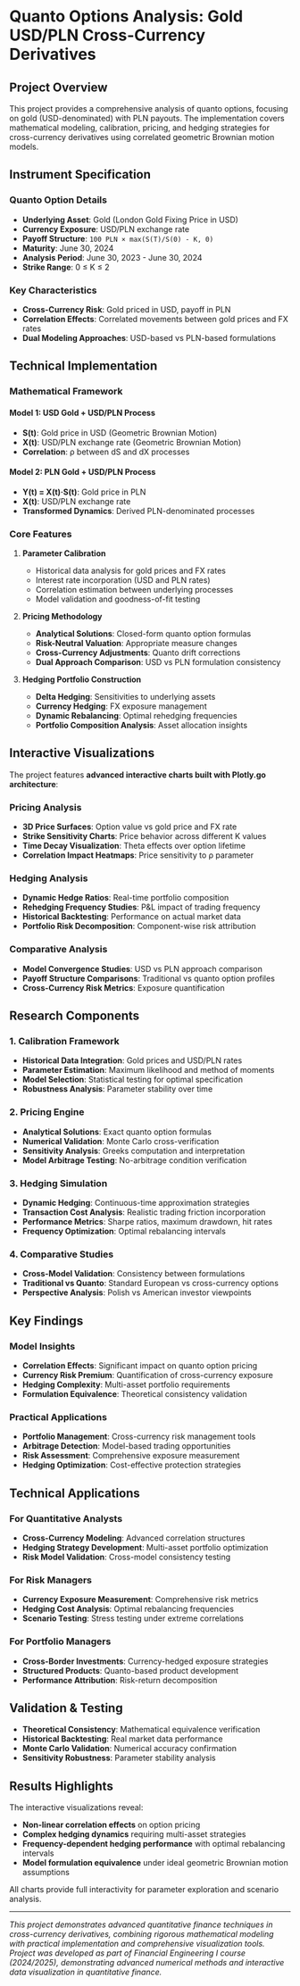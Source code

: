 # Quanto Options Analysis: Gold USD/PLN Cross-Currency Derivatives

## Project Overview

This project provides a comprehensive analysis of quanto options, focusing on gold (USD-denominated) with PLN payouts. The implementation covers mathematical modeling, calibration, pricing, and hedging strategies for cross-currency derivatives using correlated geometric Brownian motion models.

## Instrument Specification

### Quanto Option Details
- **Underlying Asset**: Gold (London Gold Fixing Price in USD)
- **Currency Exposure**: USD/PLN exchange rate
- **Payoff Structure**: `100 PLN × max(S(T)/S(0) - K, 0)`
- **Maturity**: June 30, 2024
- **Analysis Period**: June 30, 2023 - June 30, 2024
- **Strike Range**: 0 ≤ K ≤ 2

### Key Characteristics
- **Cross-Currency Risk**: Gold priced in USD, payoff in PLN
- **Correlation Effects**: Correlated movements between gold prices and FX rates
- **Dual Modeling Approaches**: USD-based vs PLN-based formulations

## Technical Implementation

### Mathematical Framework

#### Model 1: USD Gold + USD/PLN Process
- **S(t)**: Gold price in USD (Geometric Brownian Motion)
- **X(t)**: USD/PLN exchange rate (Geometric Brownian Motion)
- **Correlation**: ρ between dS and dX processes

#### Model 2: PLN Gold + USD/PLN Process  
- **Y(t) = X(t)·S(t)**: Gold price in PLN
- **X(t)**: USD/PLN exchange rate
- **Transformed Dynamics**: Derived PLN-denominated processes

### Core Features

1. **Parameter Calibration**
   - Historical data analysis for gold prices and FX rates
   - Interest rate incorporation (USD and PLN rates)
   - Correlation estimation between underlying processes
   - Model validation and goodness-of-fit testing

2. **Pricing Methodology**
   - **Analytical Solutions**: Closed-form quanto option formulas
   - **Risk-Neutral Valuation**: Appropriate measure changes
   - **Cross-Currency Adjustments**: Quanto drift corrections
   - **Dual Approach Comparison**: USD vs PLN formulation consistency

3. **Hedging Portfolio Construction**
   - **Delta Hedging**: Sensitivities to underlying assets
   - **Currency Hedging**: FX exposure management  
   - **Dynamic Rebalancing**: Optimal rehedging frequencies
   - **Portfolio Composition Analysis**: Asset allocation insights

## Interactive Visualizations

The project features **advanced interactive charts built with Plotly.go architecture**:

### Pricing Analysis
- **3D Price Surfaces**: Option value vs gold price and FX rate
- **Strike Sensitivity Charts**: Price behavior across different K values
- **Time Decay Visualization**: Theta effects over option lifetime
- **Correlation Impact Heatmaps**: Price sensitivity to ρ parameter

### Hedging Analysis  
- **Dynamic Hedge Ratios**: Real-time portfolio composition
- **Rehedging Frequency Studies**: P&L impact of trading frequency
- **Historical Backtesting**: Performance on actual market data
- **Portfolio Risk Decomposition**: Component-wise risk attribution

### Comparative Analysis
- **Model Convergence Studies**: USD vs PLN approach comparison
- **Payoff Structure Comparisons**: Traditional vs quanto option profiles
- **Cross-Currency Risk Metrics**: Exposure quantification

## Research Components

### 1. Calibration Framework
- **Historical Data Integration**: Gold prices and USD/PLN rates
- **Parameter Estimation**: Maximum likelihood and method of moments
- **Model Selection**: Statistical testing for optimal specification
- **Robustness Analysis**: Parameter stability over time

### 2. Pricing Engine
- **Analytical Solutions**: Exact quanto option formulas
- **Numerical Validation**: Monte Carlo cross-verification
- **Sensitivity Analysis**: Greeks computation and interpretation
- **Model Arbitrage Testing**: No-arbitrage condition verification

### 3. Hedging Simulation
- **Dynamic Hedging**: Continuous-time approximation strategies
- **Transaction Cost Analysis**: Realistic trading friction incorporation
- **Performance Metrics**: Sharpe ratios, maximum drawdown, hit rates
- **Frequency Optimization**: Optimal rebalancing intervals

### 4. Comparative Studies
- **Cross-Model Validation**: Consistency between formulations
- **Traditional vs Quanto**: Standard European vs cross-currency options
- **Perspective Analysis**: Polish vs American investor viewpoints

## Key Findings

### Model Insights
- **Correlation Effects**: Significant impact on quanto option pricing
- **Currency Risk Premium**: Quantification of cross-currency exposure
- **Hedging Complexity**: Multi-asset portfolio requirements
- **Formulation Equivalence**: Theoretical consistency validation

### Practical Applications
- **Portfolio Management**: Cross-currency risk management tools
- **Arbitrage Detection**: Model-based trading opportunities
- **Risk Assessment**: Comprehensive exposure measurement
- **Hedging Optimization**: Cost-effective protection strategies


## Technical Applications

### For Quantitative Analysts
- **Cross-Currency Modeling**: Advanced correlation structures
- **Hedging Strategy Development**: Multi-asset portfolio optimization
- **Risk Model Validation**: Cross-model consistency testing

### For Risk Managers  
- **Currency Exposure Measurement**: Comprehensive risk metrics
- **Hedging Cost Analysis**: Optimal rebalancing frequencies
- **Scenario Testing**: Stress testing under extreme correlations

### For Portfolio Managers
- **Cross-Border Investments**: Currency-hedged exposure strategies
- **Structured Products**: Quanto-based product development
- **Performance Attribution**: Risk-return decomposition

## Validation & Testing

- **Theoretical Consistency**: Mathematical equivalence verification
- **Historical Backtesting**: Real market data performance
- **Monte Carlo Validation**: Numerical accuracy confirmation
- **Sensitivity Robustness**: Parameter stability analysis

## Results Highlights

The interactive visualizations reveal:
- **Non-linear correlation effects** on option pricing
- **Complex hedging dynamics** requiring multi-asset strategies  
- **Frequency-dependent hedging performance** with optimal rebalancing intervals
- **Model formulation equivalence** under ideal geometric Brownian motion assumptions

All charts provide full interactivity for parameter exploration and scenario analysis.

---

*This project demonstrates advanced quantitative finance techniques in cross-currency derivatives, combining rigorous mathematical modeling with practical implementation and comprehensive visualization tools.
Project was developed as part of Financial Engineering I course (2024/2025), demonstrating advanced numerical methods and interactive data visualization in quantitative finance.*

